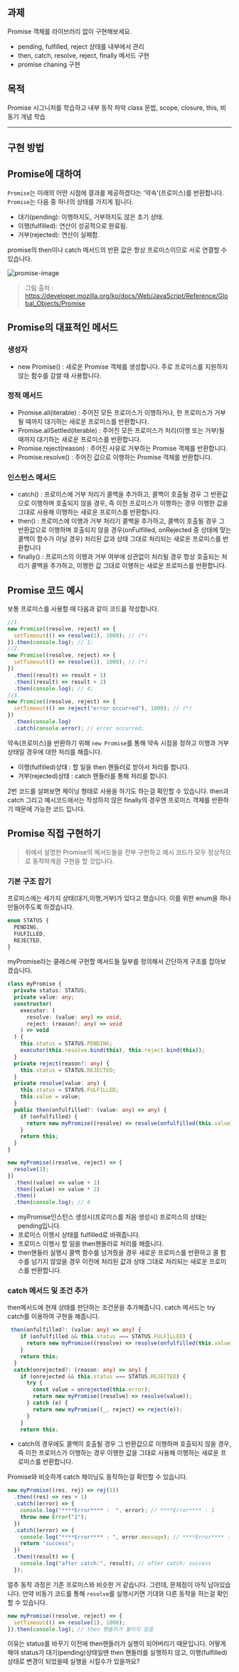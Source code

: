 ## 과제

Promise 객체를 라이브러리 없이 구현해보세요.

- pending, fulfilled, reject 상태를 내부에서 관리
- then, catch, resolve, reject, finally 메서드 구현
- promise chaning 구현

## 목적

Promise 시그니처를 학습하고 내부 동작 파악
class 문법, scope, closure, this, 비동기 개념 학습

---

## 구현 방법

## Promise에 대하여

`Promise`는 미래의 어떤 시점에 결과를 제공하겠다는 '약속'(프로미스)를 반환합니다.
`Promise`는 다음 중 하나의 상태를 가지게 됩니다.

- 대기(pending): 이행하지도, 거부하지도 않은 초기 상태.
- 이행(fulfilled): 연산이 성공적으로 완료됨.
- 거부(rejected): 연산이 실패함.

promise의 then이나 catch 메서드의 반환 값은 항상 프로미스이므로 서로 연결할 수 있습니다.

![promise-image](https://developer.mozilla.org/ko/docs/Web/JavaScript/Reference/Global_Objects/Promise/promises.png)

> 그림 출처 : <https://developer.mozilla.org/ko/docs/Web/JavaScript/Reference/Global_Objects/Promise>

## Promise의 대표적인 메서드

### 생성자

- new Promise() : 새로운 Promise 객체를 생성합니다. 주로 프로미스를 지원하지 않는 함수를 감쌀 때 사용합니다.

### 정적 메서드

- Promise.all(iterable) : 주어진 모든 프로미스가 이행하거나, 한 프로미스가 거부될 때까지 대기하는 새로운 프로미스를 반환합니다.
- Promise.allSettled(iterable) : 주어진 모든 프로미스가 처리(이행 또는 거부)될 때까지 대기하는 새로운 프로미스를 반환합니다.
- Promise.reject(reason) : 주어진 사유로 거부하는 Promise 객체를 반환합니다.
- Promise.resolve() : 주어진 값으로 이행하는 Promise 객체를 반환합니다.

### 인스턴스 메서드

- catch() : 프로미스에 거부 처리기 콜백을 추가하고, 콜백이 호출될 경우 그 반환값으로 이행하며 호출되지 않을 경우, 즉 이전 프로미스가 이행하는 경우 이행한 값을 그대로 사용해 이행하는 새로운 프로미스를 반환합니다.
- then() : 프로미스에 이행과 거부 처리기 콜백을 추가하고, 콜백이 호출될 경우 그 반환값으로 이행하며 호출되지 않을 경우(onFulfilled, onRejected 중 상태에 맞는 콜백이 함수가 아닐 경우) 처리된 값과 상태 그대로 처리되는 새로운 프로미스를 반환합니다
- finally() : 프로미스의 이행과 거부 여부에 상관없이 처리될 경우 항상 호출되는 처리기 콜백을 추가하고, 이행한 값 그대로 이행하는 새로운 프로미스를 반환합니다.

## Promise 코드 예시

보통 프로미스를 사용할 때 다음과 같이 코드를 작성합니다.

```javascript
//1.
new Promise((resolve, reject) => {
  setTimeout(() => resolve(1), 1000); // (*)
}).then(console.log); // 1;
//2.
new Promise((resolve, reject) => {
  setTimeout(() => resolve(1), 1000); // (*)
})
  .then((result) => result + 1)
  .then((result) => result + 2)
  .then(console.log); // 4;
//3.
new Promise((resolve, reject) => {
  setTimeout(() => reject("error occurred"), 1000); // (*)
})
  .then(console.log)
  .catch(console.error); // error occurred;
```

약속(프로미스)을 반환하기 위해 `new Promise`를 통해 약속 시점을 정하고 이행과 거부 상태일 경우에 대한 처리를 해줍니다.

- 이행(fulfilled)상태 : 할 일을 then 핸들러로 받아서 처리를 합니다.
- 거부(rejected)상태 : catch 핸들러를 통해 처리를 합니다.

2번 코드를 살펴보면 체이닝 형태로 사용을 하기도 하는걸 확인할 수 있습니다.
then과 catch 그리고 예시코드에서는 작성하지 않은 finally의 경우엔 프로미스 객체를 반환하기 때문에 가능한 코드 입니다.

## Promise 직접 구현하기

> 위에서 설명한 Promise의 메서드들을 전부 구현하고 예시 코드가 모두 정상적으로 동작하게끔 구현을 할 것입니다.

### 기본 구조 잡기

프로미스에는 세가지 상태(대기,이행,거부)가 있다고 했습니다.
이를 위한 enum을 하나 만들어주도록 하겠습니다.

```typescript
enum STATUS {
  PENDING,
  FULFILLED,
  REJECTED,
}
```

myPromise라는 클래스에 구현할 메서드들 일부를 정의해서 간단하게 구조를 잡아보겠습니다.

```typescript
class myPromise {
  private status: STATUS;
  private value: any;
  constructor(
    executor: (
      resolve: (value: any) => void,
      reject: (reason?: any) => void
    ) => void
  ) {
    this.status = STATUS.PENDING;
    executor(this.resolve.bind(this), this.reject.bind(this));
  }
  private reject(reason?: any) {
    this.status = STATUS.REJECTED;
  }
  private resolve(value: any) {
    this.status = STATUS.FULFILLED;
    this.value = value;
  }
  public then(onfulfilled?: (value: any) => any) {
    if (onfulfilled) {
      return new myPromise((resolve) => resolve(onfulfilled(this.value)));
    }
    return this;
  }
}

new myPromise((resolve, reject) => {
  resolve(1);
})
  .then((value) => value + 1)
  .then((value) => value * 2)
  .then()
  .then(console.log); // 4
```

- myPromise인스턴스 생성시(프로미스를 처음 생성시) 프로미스의 상태는 pending입니다.
- 프로미스 이행시 상태를 fulfilled로 바꿔줍니다.
- 프로미스 이행시 할 일을 then핸들러로 처리를 해줍니다.
- then핸들러 실행시 콜백 함수를 넘겨줬을 경우 새로운 프로미스를 반환하고 콜 함수를 넘기지 않았을 경우 이전에 처리된 값과 상태 그대로 처리되는 새로운 프로미스를 반환합니다.

### catch 메서드 및 조건 추가

then메서드에 현재 상태를 판단하는 조건문을 추가해줍니다.
catch 메서드는 try catch를 이용하여 구현을 해줍니다.

```typescript
 then(onfulfilled?: (value: any) => any) {
    if (onfulfilled && this.status === STATUS.FULFILLED) {
      return new myPromise((resolve) => resolve(onfulfilled(this.value)));
    }
    return this;
  }
  catch(onrejected?: (reason: any) => any) {
    if (onrejected && this.status === STATUS.REJECTED) {
      try {
        const value = onrejected(this.error);
        return new myPromise((resolve) => resolve(value));
      } catch (e) {
        return new myPromise((_, reject) => reject(e));
      }
    }
    return this;
```

- catch의 경우에도 콜백이 호출될 경우 그 반환값으로 이행하며 호출되지 않을 경우, 즉 이전 프로미스가 이행하는 경우 이행한 값을 그대로 사용해 이행하는 새로운 프로미스를 반환합니다.

Promise와 비슷하게 catch 체이닝도 동작하는걸 확인할 수 있습니다.

```typescript
new myPromise((res, rej) => rej(1))
  .then((res) => res + 1)
  .catch((error) => {
    console.log("****Error**** :  ", error); // ****Error**** : 1
    throw new Error("2");
  })
  .catch((error) => {
    console.log("****Error**** : ", error.message); // ****Error**** : 2
    return "success";
  })
  .then((result) => {
    console.log("after catch:", result); // after catch: success
  });
```

얼추 동작 과정은 기존 프로미스와 비슷한 거 같습니다.
그런데, 문제점이 아직 남아있습니다.
만약 비동기 코드를 통해 `resolve`를 실행시키면 기대와 다른 동작을 하는걸 확인할 수 있습니다.

```typescript
new myPromise((resolve, reject) => {
  setTimeout(() => resolve(1), 1000);
}).then(console.log); // then 핸들러가 불리지 않음
```

이유는 status를 바꾸기 이전에 then핸들러가 실행이 되어버리기 때문입니다.
어떻게 해야 status가 대기(pending)상태일땐 then 핸들러를 실행하지 않고, 이행(fulfilled)상태로 변경이 되었을때 실행을 시킬수가 있을까요?
